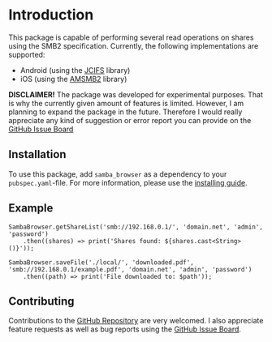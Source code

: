 # Introduction
This package is capable of performing several read operations on shares using the SMB2 specification.
Currently, the following implementations are supported:
 - Android (using the [JCIFS](https://www.jcifs.org/) library)
 - iOS (using the [AMSMB2](https://github.com/amosavian/AMSMB2) library)

**DISCLAIMER!**
The package was developed for experimental purposes. That is why the currently given amount of features is limited.
However, I am planning to expand the package in the future. Therefore I would really appreciate any kind of suggestion or error report you can provide on the [GitHub Issue Board](https://github.com/Schloool/samba-browser-flutter/issues)

## Installation
To use this package, add `samba_browser` as a dependency to your `pubspec.yaml`-file.
For more information, please use the [installing guide](https://pub.dev/packages/samba_browser/install).

## Example
````
SambaBrowser.getShareList('smb://192.168.0.1/', 'domain.net', 'admin', 'password')
    .then((shares) => print('Shares found: ${shares.cast<String>()}'));
    
SambaBrowser.saveFile('./local/', 'downloaded.pdf', 'smb://192.168.0.1/example.pdf', 'domain.net', 'admin', 'password')
    .then((path) => print('File downloaded to: $path'));
````

## Contributing
Contributions to the [GitHub Repository](https://github.com/Schloool/samba-browser-flutter) are very welcomed. 
I also appreciate feature requests as well as bug reports using the [GitHub Issue Board](https://github.com/Schloool/samba-browser-flutter/issues).